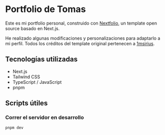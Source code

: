 # Portfolio de Tomas

Este es mi portfolio personal, construido con [Nextfolio](https://github.com/1msirius/Nextfolio), un template open source basado en Next.js.

He realizado algunas modificaciones y personalizaciones para adaptarlo a mi perfil. Todos los créditos del template original pertenecen a [1msirius](https://github.com/1msirius).

## Tecnologías utilizadas

- Next.js
- Tailwind CSS
- TypeScript / JavaScript
- pnpm

## Scripts útiles

### Correr el servidor en desarrollo

```bash
pnpm dev
